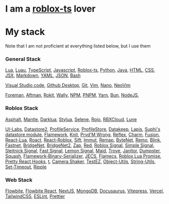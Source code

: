 # I am a [roblox-ts](https://roblox-ts.com/) lover

# My stack 

Note that I am not proficient at everything listed below, but I use them

### General Stack
[Lua](https://www.lua.org/), [Luau](https://luau.org/), [TypeScript](https://www.typescriptlang.org/), [Javascript](https://developer.mozilla.org/en-US/docs/Web/JavaScript), [Roblox-ts](https://roblox-ts.com/), [Python](https://www.python.org/), [Java](https://www.java.com/en/), [HTML](https://developer.mozilla.org/en-US/docs/Web/HTML), [CSS](https://developer.mozilla.org/en-US/docs/Web/CSS), [JSX](https://facebook.github.io/jsx/), [Markdown](https://en.wikipedia.org/wiki/Markdown), [YAML](https://yaml.org/), [JSON](https://developer.mozilla.org/en-US/docs/Learn/JavaScript/Objects/JSON), [Bash](https://www.gnu.org/software/bash/)

[Visual Studio code](https://code.visualstudio.com/), [Github Desktop](https://desktop.github.com/download/), [Git](https://git-scm.com/), [Vim](https://www.vim.org/), [Nano](https://www.nano-editor.org/), [NeoVim](https://neovim.io/)

[Foreman](https://github.com/Roblox/foreman), [Aftman](https://github.com/LPGhatguy/aftman), [Rokit](https://github.com/rojo-rbx/rokit), [Wally](https://wally.run/), [NPM](https://www.npmjs.com/), [PNPM](https://pnpm.io/), [Yarn](https://yarnpkg.com/), [Bun](https://bun.sh/), [NodeJS](https://nodejs.org/en), 

### Roblox Stack

[Asphalt](https://github.com/jackTabsCode/asphalt), [Mantle](https://mantledeploy.vercel.app/), [Darklua](https://darklua.com/), [Stylua](https://github.com/JohnnyMorganz/StyLua), [Selene](https://kampfkarren.github.io/selene/), [Rojo](https://rojo.space/), [RBXCloud](https://sleitnick.github.io/rbxcloud/), [Lune](https://lune-org.github.io/docs)

[UI-Labs](https://pepeeltoro41.github.io/ui-labs/), [Datastore2](https://kampfkarren.github.io/Roblox/), [ProfileService](https://madstudioroblox.github.io/ProfileService/), [ProfileStore](https://github.com/MadStudioRoblox/ProfileStore), [Datakeep](https://noahrepublic.github.io/DataKeep/docs/Installation/), [Lapis](https://nezuo.github.io/lapis/), [Suphi's datastore module](https://devforum.roblox.com/t/suphis-datastore-module/2425597), [Flamework](https://flamework.fireboltofdeath.dev/), [Knit](https://sleitnick.github.io/Knit/), [Prvd'M Wrong](https://prvdmwrong.github.io/prvdmwrong/0.2/), [Reflex](https://littensy.github.io/reflex/), [Charm](https://github.com/littensy/charm), [Fusion](https://elttob.uk/Fusion/0.4/), [React-Lua](https://github.com/Roblox/react-lua), [Roact](https://roblox.github.io/roact/), [React-Roblox](https://github.com/Roblox/react-lua), [Sift](https://github.com/cxmeel/sift), [Immut](https://solarhorizon.github.io/immut/), [Remap](https://www.npmjs.com/package/@rbxts/remap), [ByteNet](https://github.com/ffrostfall/ByteNet), [Remo](https://github.com/littensy/remo), [Blink](https://github.com/1Axen/blink), [Fastnet](https://devforum.roblox.com/t/archived-fastnet2-a-fast-efficient-lightweight-network-library/2097277), [BridgeNet](https://devforum.roblox.com/t/bridgenet-insanely-optimized-easy-to-use-networking-library-full-of-utilities-now-with-roblox-ts-v199-beta/1909935), [BridgeNet2](https://devforum.roblox.com/t/bridgenet2-v100-a-blazing-fast-networking-library-for-roblox/2189165), [Zap](https://zap.redblox.dev/), [Red](https://jackdotink.github.io/Red/), [Roblox Signal](https://gist.github.com/stravant/8820ed7386bd1f9264396f61fc851e3d), [Simple Signal](https://gist.github.com/stravant/30dd9442cc9f24a938756192daf9e718), [Sleitnick Signal](https://sleitnick.github.io/RbxUtil/api/Signal/), [Fast Signal](https://devforum.roblox.com/t/fastsignal-a-consistent-signal-library/1360042), [Lemon Signal](https://data-oriented-house.github.io/LemonSignal/), [Maid](https://github.com/Quenty/NevermoreEngine/tree/main/src/maid), [Trove](https://sleitnick.github.io/RbxUtil/api/Trove/), [Janitor](https://howmanysmall.github.io/Janitor/), [Dumpster](https://gist.github.com/Fraktality/f0ab4ad950698e9f08bb01bea486845e), [Squash](https://data-oriented-house.github.io/Squash/), [Flamework-Binary-Serializer](https://www.npmjs.com/package/@rbxts/flamework-binary-serializer), [JECS](https://github.com/Ukendio/jecs), [Flamecs](https://github.com/rbxts-flamework/jecs), [Roblox Lua Promise](https://eryn.io/roblox-lua-promise/), [Pretty React Hooks](https://www.npmjs.com/package/@rbxts/pretty-react-hooks), [t](https://www.npmjs.com/package/@rbxts/t), [Camera Shaker](https://www.npmjs.com/package/@rbxts/camera-shaker), [TestEZ](https://www.npmjs.com/package/@rbxts/testez), [Object-Utils](https://www.npmjs.com/package/@rbxts/object-utils), [String-Utils](https://www.npmjs.com/package/@rbxts/string-utils), [Set-Timeout](https://www.npmjs.com/package/@rbxts/set-timeout), [Ripple](https://www.npmjs.com/package/@rbxts/ripple)

### Web Stack
[Flowbite](https://flowbite.com/), [Flowbite React](https://flowbite-react.com/), [NextJS](https://nextjs.org/), [MongoDB](https://www.mongodb.com/), [Docusaurus](https://docusaurus.io/), [Vitepress](https://vitepress.dev/), [Vercel](https://vercel.com/), [TailwindCSS](https://tailwindcss.com/), [ESLint](https://eslint.org/), [Prettier](https://prettier.io/)

